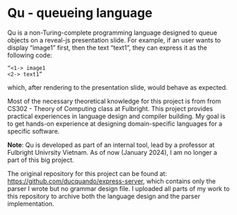# Qu - queueing language 

Qu is a non-Turing-complete programming language designed to queue objects on a reveal-js presentation slide. For example, if an user wants to display “image1” first, then the text “text1”, they can express it as the following code:

    “<1-> image1
    <2-> text1”

which, after rendering to the presentation slide, would behave as expected.

Most of the necessary theoretical knowledge for this project is from from CS302 - Theory of Computing class at Fulbright. This project provides practical experiences in language design and compiler building. My goal is to get hands-on experience at designing domain-specific languages for a specific software.


**Note**: Qu is developed as part of an internal tool, lead by a professor at Fulbright Univrsity Vietnam. As of now (January 2024), I am no longer a part of this big project. 

The original repository for this project can be found at: https://github.com/ducquando/express-server, which contains only the parser I wrote but no grammar design file. I uploaded all parts of my work to this repository to archive both the language design and the parser implementation. 


